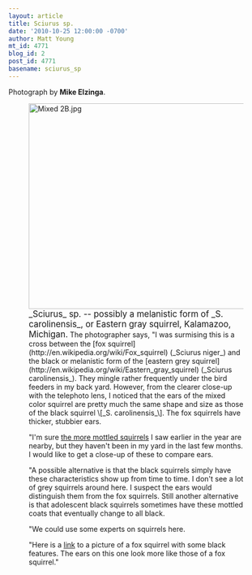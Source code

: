 ```yaml
---
layout: article
title: Sciurus sp.
date: '2010-10-25 12:00:00 -0700'
author: Matt Young
mt_id: 4771
blog_id: 2
post_id: 4771
basename: sciurus_sp
---
```

Photograph by **Mike Elzinga**.

<figure>
<img src="/PT/uploads/2010/Mixed%202B.jpg" alt="Mixed 2B.jpg" width="600" height="405" />
<figcaption markdown="span">
<big>_Sciurus_ sp. -- possibly a melanistic form of _S. carolinensis_, or Eastern gray squirrel, Kalamazoo, Michigan.</big> The photographer says, "I was surmising this is a cross between the [fox squirrel](http://en.wikipedia.org/wiki/Fox_squirrel) (_Sciurus niger_) and the black or melanistic form of the [eastern grey squirrel](http://en.wikipedia.org/wiki/Eastern_gray_squirrel) (_Sciurus carolinensis_).  They mingle rather frequently under the bird feeders in my back yard.  However, from the clearer close-up with the telephoto lens, I noticed that the ears of the mixed color squirrel are pretty much the same shape and size as those of the black squirrel \[_S. carolinensis_\].  The fox squirrels have thicker, stubbier ears.

"I'm sure [the more mottled squirrels](http://pandasthumb.org/archives/2010/07/sciurus-niger.html#comment-223580) I saw earlier in the year are nearby, but they haven't been in my yard in the last few months.  I would like to get a close-up of these to compare ears.

"A possible alternative is that the black squirrels simply have these characteristics show up from time to time.  I don't see a lot of grey squirrels around here. I suspect the ears would distinguish them from the fox squirrels. Still another alternative is that adolescent black squirrels sometimes have these mottled coats that eventually change to all black.

"We could use some experts on squirrels here.

"Here is a [link](http://www.thesquirrelboard.com/forums/showthread.php?t=3664) to a picture of a fox squirrel with some black features.  The ears on this one look more like those of a fox squirrel."

</figcaption>
</figure>
